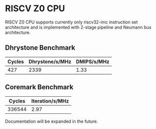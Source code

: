 # RISCV Z0 CPU #

RISCV Z0 CPU supports currently only riscv32-imc instruction set architecture and is implemented with 2-stage pipeline and Neumann bus architecture.

## Dhrystone Benchmark ##
| Cycles | Dhrystone/s/MHz | DMIPS/s/MHz |
| ------ | --------------- | ----------- |
|    427 |            2339 |        1.33 |

## Coremark Benchmark ##
| Cycles | Iteration/s/MHz |
| ------ | --------------- |
| 336544 |            2.97 |

Documentation will be expanded in the future.
